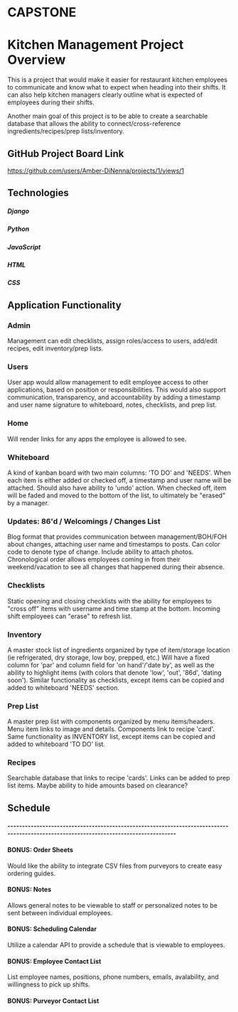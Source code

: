 # CAPSTONE 

# Kitchen Management Project Overview

This is a project that would make it easier for restaurant kitchen employees to communicate and know what to expect when heading into their shifts. It can also help kitchen managers clearly outline what is expected of employees during their shifts. 

Another main goal of this project is to be able to create a searchable database that allows the ability to connect/cross-reference ingredients/recipes/prep lists/inventory.

## GitHub Project Board Link

https://github.com/users/Amber-DiNenna/projects/1/views/1

## Technologies 

##### Django
##### Python
##### JavaScript
##### HTML
##### CSS

## Application Functionality

### Admin

Management can edit checklists, assign roles/access to users, add/edit recipes, edit inventory/prep lists.

### Users

User app would allow management to edit employee access to other applications, based on position or responsibilities. This would also support communication, transparency, and accountability by adding a timestamp and user name signature to whiteboard, notes, checklists, and prep list.

### Home

Will render links for any apps the employee is allowed to see. 

### Whiteboard

A kind of kanban board with two main columns: 'TO DO' and 'NEEDS'. When each item is either added or checked off, a timestamp and user name will be attached. Should also have ability to 'undo' action. When checked off, item will be faded and moved to the bottom of the list, to ultimately be "erased" by a manager. 

### Updates: 86'd / Welcomings / Changes List

Blog format that provides communication between management/BOH/FOH about changes, attaching user name and timestamps to posts. Can color code to denote type of change. Include ability to attach photos. Chronological order allows employees coming in from their weekend/vacation to see all changes that happened during their absence.

### Checklists

Static opening and closing checklists with the ability for employees to "cross off" items with username and time stamp at the bottom. Incoming shift employees can "erase" to refresh list.

### Inventory

A master stock list of ingredients organized by type of item/storage location (ie refrigerated, dry storage, low boy, prepped, etc.) Will have a fixed column for 'par' and column field for 'on hand'/'date by', as well as the ability to highlight items (with colors that denote 'low', 'out', '86d', 'dating soon'). Similar functionality as checklists, except items can be copied and added to whiteboard 'NEEDS' section.  

### Prep List

A master prep list with components organized by menu items/headers. Menu item links to image and details. Components link to recipe 'card'. Same functionality as INVENTORY list, except items can be copied and added to whiteboard 'TO DO' list.

### Recipes

Searchable database that links to recipe 'cards'. Links can be added to prep list items. Maybe ability to hide amounts based on clearance?

## Schedule



#### --------------------------------------------------------------------------------------------------------------------------------------

#### BONUS: Order Sheets

Would like the ability to integrate CSV files from purveyors to create easy ordering guides.

#### BONUS: Notes

Allows general notes to be viewable to staff or personalized notes to be sent between individual employees.

#### BONUS: Scheduling Calendar

Utilize a calendar API to provide a schedule that is viewable to employees.

#### BONUS: Employee Contact List

List employee names, positions, phone numbers, emails, avalability, and willingness to pick up shifts.

#### BONUS: Purveyor Contact List
